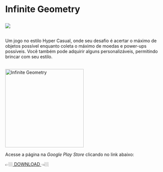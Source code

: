 # <p translate="no"> <b> Infinite Geometry </b></p>

<a href="https://play.google.com/store/apps/details?id=com.andredev.infinitegeometry" target="_blank">
    <img src="https://github.com/user-attachments/assets/55c16ba0-ad5f-4775-a305-8d3908f43aaf">
</a>

<br>
<br>

<p translate="yes"> Um jogo no estilo Hyper Casual, onde seu desafio é acertar o máximo de objetos possível enquanto coleta o máximo de moedas e power-ups possíveis. Você também pode adquirir alguns personalizáveis, permitindo brincar com seu estilo.<p>
<br>
  <a href="https://play.google.com/store/apps/details?id=com.andredev.infinitegeometry" target="_blank">
      <img src="https://github.com/user-attachments/assets/4074e0bc-06f9-4bdf-ba4d-fcc261fd29c6" width="250" height="auto" alt="Infinite Geometry">
  </a>
  
<p translate="yes"> Acesse a página na <i> Google Play Store </i> clicando no link abaixo:</p>

👉🏼<a href="https://play.google.com/store/apps/details?id=com.andredev.infinitegeometry" target="_blank"> 
    DOWNLOAD 
</a>👈🏼
  
